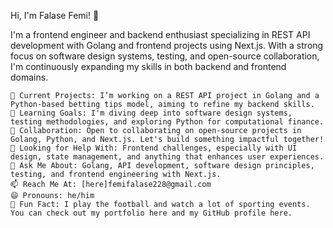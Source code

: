 Hi, I'm Falase Femi! 👋

I'm a frontend engineer and backend enthusiast specializing in REST API development with Golang and frontend projects using Next.js. With a strong focus on software design systems, testing, and open-source collaboration, I'm continuously expanding my skills in both backend and frontend domains.

    🔭 Current Projects: I’m working on a REST API project in Golang and a Python-based betting tips model, aiming to refine my backend skills.
    🌱 Learning Goals: I'm diving deep into software design systems, testing methodologies, and exploring Python for computational finance.
    👯 Collaboration: Open to collaborating on open-source projects in Golang, Python, and Next.js. Let's build something impactful together!
    🤔 Looking for Help With: Frontend challenges, especially with UI design, state management, and anything that enhances user experiences.
    💬 Ask Me About: Golang, API development, software design principles, testing, and frontend engineering with Next.js.
    📫 Reach Me At: [here]femifalase228@gmail.com
    😄 Pronouns: he/him
    🎹 Fun Fact: I play the football and watch a lot of sporting events. You can check out my portfolio here and my GitHub profile here.

